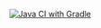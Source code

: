 [![Java CI with Gradle](https://github.com/ElviraAnisenko/AutoTestHW2.2/actions/workflows/gradle.yml/badge.svg)](https://github.com/ElviraAnisenko/AutoTestHW2.2/actions/workflows/gradle.yml)
